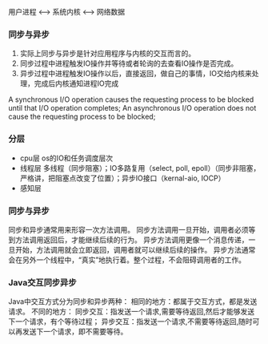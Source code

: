 
用户进程 <--> 系统内核 <--> 网络数据

### 同步与异步
1. 实际上同步与异步是针对应用程序与内核的交互而言的。
2. 同步过程中进程触发IO操作并等待或者轮询的去查看IO操作是否完成。
3. 异步过程中进程触发IO操作以后，直接返回，做自己的事情，IO交给内核来处理，完成后内核通知进程IO完成
	
A synchronous I/O operation causes the requesting process to be blocked until that I/O operation completes;
An asynchronous I/O operation does not cause the requesting process to be blocked; 

### 分层
* cpu层 os的IO和任务调度层次
* 线程层 多线程（同步阻塞）；IO多路复用（select, poll, epoll）（同步非阻塞，严格讲，把阻塞点改变了位置）；异步IO接口（kernal-aio, IOCP）
* 感知层

### 同步与异步
同步和异步通常用来形容一次方法调用。
同步方法调用一旦开始，调用者必须等到方法调用返回后，才能继续后续的行为。
异步方法调用更像一个消息传递，一旦开始，方法调用就会立即返回，调用者就可以继续后续的操作。
异步方法通常会在另外一个线程中，“真实”地执行着。整个过程，不会阻碍调用者的工作。

### Java交互同步异步
Java中交互方式分为同步和异步两种：
相同的地方：都属于交互方式，都是发送请求。
不同的地方：
同步交互：指发送一个请求,需要等待返回,然后才能够发送下一个请求，有个等待过程；
异步交互：指发送一个请求,不需要等待返回,随时可以再发送下一个请求，即不需要等待。 